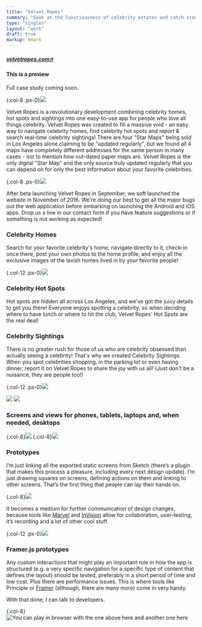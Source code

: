 ```yaml
---
title: "Velvet Ropes"
summary: "Gawk at the luxuriousness of celebrity estates and catch stars at LA's trendiest hot spots"
type: "singles"
layout: "work"
draft: true
markup: mmark
---
```


<h5 class="single-summary single-summary-link">
<a href="https://velvetropes.com/celebrity-homes" target="_blank">velvetropes.com<span>↗︎</span></a>
</h5>

<div class="alert alert-warning" role="alert"> 
<h4 class="alert-heading">This is a preview</h4>Full case study coming soon.
</div>

{.col-8 .px-0}![](/images/work_3/1.jpg)

Velvet Ropes is a revolutionary development combining celebrity homes, hot spots and sightings into one easy-to-use app for people who love all things celebrity. Velvet Ropes was created to fill a massive void - an easy way to navigate celebrity homes, find celebrity hot spots and report & search real-time celebrity sightings! There are four "Star Maps" being sold in Los Angeles alone claiming to be "updated regularly", but we found all 4 maps have completely different addresses for the same person in many cases - not to mention how out-dated paper maps are. Velvet Ropes is the only digital "Star Map" and the only source truly updated regularly that you can depend on for only the best information about your favorite celebrities.

{.col-8 .px-0}![](/images/work_3/4.png)

After beta launching Velvet Ropes in September, we soft launched the website in November of 2016. We're doing our best to get all the major bugs out the web application before embarking on launching the Android and iOS apps. Drop us a line in our contact form if you have feature suggestions or if something is not working as expected!

### Celebrity Homes
Search for your favorite celebrity's home, navigate directly to it, check-in once there, post your own photos to the home profile, and enjoy all the exclusive images of the lavish homes lived in by your favorite people!

{.col-12 .px-0}![](/images/work_3/2.png)

### Celebrity Hot Spots
Hot spots are hidden all across Los Angeles, and we’ve got the juicy details to get you there! Everyone enjoys spotting a celebrity, so when deciding where to have lunch or where to hit the club, Velvet Ropes' Hot Spots are the real deal!

### Celebrity Sightings
There is no greater rush for those of us who are celebrity obsessed than actually seeing a celebrity! That's why we created Celebrity Sightings. When you spot celebrities shopping, in the parking lot or even having dinner, report it on Velvet Ropes to share the joy with us all! (Just don't be a nuisance, they are people too!)

{.col-12 .px-0}![](/images/work_3/3.png)

![](/images/post_1/9.jpeg)
![](/images/post_1/10.jpeg)


### Screens and views for phones, tablets, laptops and, when needed, desktops

{.col-8}![](/images/post_1/12.jpeg)
{.col-8}![](/images/post_1/13.jpeg)

### Prototypes
I’m just linking all the exported static screens from Sketch (there’s a plugin that makes this process a pleasure, including every next design update). I’m just drawing squares on screens, defining actions on them and linking to other screens. That’s the first thing that people can lay their hands on.

{.col-8}![](/images/post_1/15.png)

It becomes a medium for further communication of design changes, because tools like [Marvel](https://marvelapp.com) and [InVision](https://www.invisionapp.com) allow for collaboration, user-testing, it’s recording and a lot of other cool stuff.

{.col-12 .px-0}![](/images/post_1/16.png)

### Framer.js prototypes
Any custom interactions that might play an important role in how the app is structured (e.g. a very specific navigation for a specific type of content that defines the layout) should be tested, preferably in a short period of time and low cost. Plus there are performance issues. This is where tools like Principle or [Framer](https://framer.com) (although, there are many more) come in very handy.

With that done, I can talk to developers.

{.col-8}![](/images/post_1/17.png "You can play in browser with the one above here and another one here")